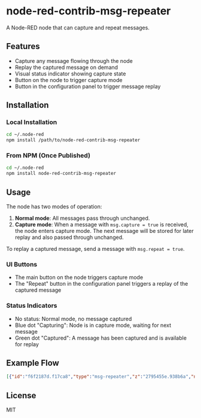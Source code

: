 # node-red-contrib-msg-repeater

A Node-RED node that can capture and repeat messages.

## Features

- Capture any message flowing through the node
- Replay the captured message on demand
- Visual status indicator showing capture state
- Button on the node to trigger capture mode
- Button in the configuration panel to trigger message replay

## Installation

### Local Installation

```bash
cd ~/.node-red
npm install /path/to/node-red-contrib-msg-repeater
```

### From NPM (Once Published)

```bash
cd ~/.node-red
npm install node-red-contrib-msg-repeater
```

## Usage

The node has two modes of operation:

1. **Normal mode**: All messages pass through unchanged.
2. **Capture mode**: When a message with `msg.capture = true` is received, the node enters capture mode. The next message will be stored for later replay and also passed through unchanged.

To replay a captured message, send a message with `msg.repeat = true`.

### UI Buttons

- The main button on the node triggers capture mode
- The "Repeat" button in the configuration panel triggers a replay of the captured message

### Status Indicators

- No status: Normal mode, no message captured
- Blue dot "Capturing": Node is in capture mode, waiting for next message
- Green dot "Captured": A message has been captured and is available for replay

## Example Flow

```json
[{"id":"f6f2187d.f17ca8","type":"msg-repeater","z":"2795455e.938b6a","name":"","x":340,"y":220,"wires":[["c6047a.ff4e95f8"]]},{"id":"7f1e24de.69544c","type":"inject","z":"2795455e.938b6a","name":"Capture","props":[{"p":"capture","v":"true","vt":"bool"}],"repeat":"","crontab":"","once":false,"onceDelay":0.1,"topic":"","x":150,"y":180,"wires":[["f6f2187d.f17ca8"]]},{"id":"89a29947.478f68","type":"inject","z":"2795455e.938b6a","name":"Test Message","props":[{"p":"payload"},{"p":"topic","vt":"str"}],"repeat":"","crontab":"","once":false,"onceDelay":0.1,"topic":"","payload":"Hello World","payloadType":"str","x":170,"y":220,"wires":[["f6f2187d.f17ca8"]]},{"id":"3a9e3c57.c5c674","type":"inject","z":"2795455e.938b6a","name":"Repeat","props":[{"p":"repeat","v":"true","vt":"bool"}],"repeat":"","crontab":"","once":false,"onceDelay":0.1,"topic":"","x":150,"y":260,"wires":[["f6f2187d.f17ca8"]]},{"id":"c6047a.ff4e95f8","type":"debug","z":"2795455e.938b6a","name":"Output","active":true,"tosidebar":true,"console":false,"tostatus":false,"complete":"payload","targetType":"msg","statusVal":"","statusType":"auto","x":510,"y":220,"wires":[]}]
```

## License

MIT
